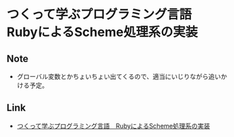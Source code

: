 つくって学ぶプログラミング言語　RubyによるScheme処理系の実装
=======================


Note
----

* グローバル変数とかちょいちょい出てくるので、適当にいじりながら追いかける予定。

Link
----

* [つくって学ぶプログラミング言語　RubyによるScheme処理系の実装](http://tatsu-zine.com/books/scheme-in-ruby)
